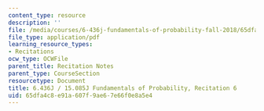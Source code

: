 ```yaml
---
content_type: resource
description: ''
file: /media/courses/6-436j-fundamentals-of-probability-fall-2018/65dfa4c8e91a607f9ae67e66f0e8a5e4_MIT6_436JF18_rec6.pdf
file_type: application/pdf
learning_resource_types:
- Recitations
ocw_type: OCWFile
parent_title: Recitation Notes
parent_type: CourseSection
resourcetype: Document
title: 6.436J / 15.085J Fundamentals of Probability, Recitation 6
uid: 65dfa4c8-e91a-607f-9ae6-7e66f0e8a5e4
---
```

